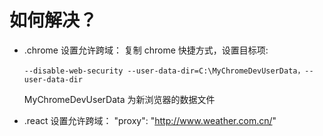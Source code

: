 # 如何解决？

- .chrome 设置允许跨域：
  复制 chrome 快捷方式，设置目标项:

  ```
  --disable-web-security --user-data-dir=C:\MyChromeDevUserData，--user-data-dir
  ```

  MyChromeDevUserData 为新浏览器的数据文件

- .react 设置允许跨域：
  "proxy": "http://www.weather.com.cn/"
